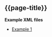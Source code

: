 ## {{page-title}}


**Example XML files**


- [Example 1](https://simplifier.net/gpconnect2/digimeds-emergency-supply-of-meds--example-1/$download?format=xml)